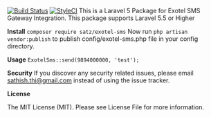 [![Build Status](https://travis-ci.org/ssatz/exotel-sms.svg?branch=master)](https://travis-ci.org/ssatz/exotel-sms) [![StyleCI](https://github.styleci.io/repos/154660857/shield?branch=master)](https://github.styleci.io/repos/154660857)
This is a Laravel 5 Package for Exotel SMS Gateway Integration. 
This package supports Laravel 5.5 or Higher

**Install**
`composer require satz/exotel-sms`
Now run `php artisan vendor:publish` to publish config/exotel-sms.php file in your config directory.

**Usage**
`ExotelSms::send(9894000000, 'test');`

**Security**
If you discover any security related issues, please email sathish.thi@gmail.com instead of using the issue tracker.

**License**

The MIT License (MIT). Please see License File for more information.